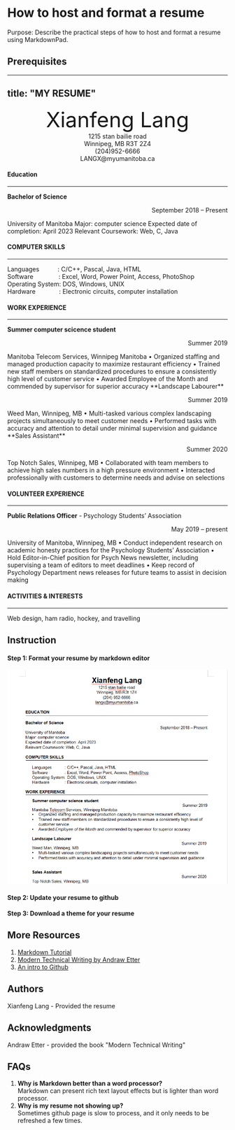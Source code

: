 # How to host and format a resume
Purpose: Describe the practical steps of how to host and format a resume using MarkdownPad.  
## Prerequisites
---
title: "MY RESUME"
---
<div align = 'center' ><font size = '50'> Xianfeng Lang </font> </div>

<center> 1215 stan bailie road </center>

<center> Winnipeg, MB R3T 2Z4 </center>

<center> (204)952-6666 </center>

<center> LANGX@myumanitoba.ca </center>

#### Education

---

**Bachelor of Science**  

<p align = "right" > September 2018 – Present </p>  
University of Manitoba   
Major: computer science   
Expected date of completion: April 2023   
Relevant Coursework: Web, C, Java   

#### COMPUTER SKILLS  
---  
Languages&emsp;&emsp;&emsp;: C/C++, Pascal, Java, HTML   
Software&emsp;&emsp;&emsp;&nbsp;&nbsp;&nbsp;&nbsp;: Excel, Word, Power Point, Access, PhotoShop  
Operating System:  DOS, Windows, UNIX  
Hardware&emsp;&emsp;&emsp;&nbsp;&nbsp;&nbsp;: Electronic circuits, computer installation  

#### WORK EXPERIENCE
---
**Summer computer scicence student**
<p align = "right" > Summer 2019 </p>
Manitoba Telecom Services, Winnipeg Manitoba  
• Organized staffing and managed production capacity to maximize restaurant efficiency  
• Trained new staff members on standardized procedures to ensure a consistently high level of customer service  
• Awarded Employee of the Month and commended by supervisor for superior accuracy  
**Landscape Labourer**
<p align = "right" >Summer 2019 </p>
Weed Man, Winnipeg, MB  
• Multi-tasked various complex landscaping projects simultaneously to meet customer needs  
• Performed tasks with accuracy and attention to detail under minimal supervision and guidance  
**Sales Assistant**  
<p align = "right" > Summer 2020 </p>
Top Notch Sales, Winnipeg, MB   
• Collaborated with team members to achieve high sales numbers in a high pressure environment  
• Interacted professionally with customers to determine needs and advise on selections  

#### VOLUNTEER EXPERIENCE
---
**Public Relations Officer** - Psychology Students’ Association    
<p align = "right"> May 2019 – present </p>
University of Manitoba, Winnipeg, MB   
• Conduct independent research on academic honesty practices for the Psychology Students’ Association   
• Hold Editor-in-Chief position for Psych News newsletter, including supervising a team of editors to meet deadlines   
• Keep record of Psychology Department news releases for future teams to assist in decision making   

#### ACTIVITIES & INTERESTS  
---
Web design, ham radio, hockey, and travelling  

## Instruction
#### Step 1: Format your resume by markdown editor 
![](MyResume.gif) 
#### Step 2: Update your resume to github
#### Step 3: Download a theme for your resume


## More Resources
1. [Markdown Tutorial](https://www.markdownguide.org/basic-syntax/) 
2. [Modern Technical Writing by Andraw Etter](https://www.amazon.ca/Modern-Technical-Writing-Introduction-Documentation-ebook/dp/B01A2QL9SS)  
3. [An intro to Github](https://product.hubspot.com/blog/git-and-github-tutorial-for-beginners)  
## Authors 
Xianfeng Lang - Provided the resume   
## Acknowledgments
Andraw Etter - provided the book "Modern Technical Writing"  
## FAQs
1. **Why is Markdown better than a word processor?**  
Markdown can present rich text layout effects but is lighter than word processor.  
2. **Why is my resume not showing up?**  
Sometimes github page is slow to process, and it only needs to be refreshed a few times.  
